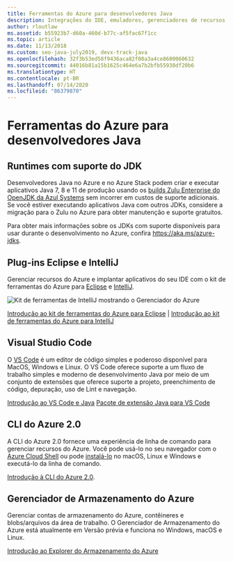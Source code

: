 ```yaml
---
title: Ferramentas do Azure para desenvolvedores Java
description: Integrações do IDE, emuladores, gerenciadores de recursos e interfaces de linha de comando para desenvolvedores de Java trabalhando no Azure.
author: rloutlaw
ms.assetid: b55923b7-d60a-460d-b77c-af5fac67f1cc
ms.topic: article
ms.date: 11/13/2018
ms.custom: seo-java-july2019, devx-track-java
ms.openlocfilehash: 32f3b53ed58f9436aca82f08a3a4ce8600060632
ms.sourcegitcommit: 44016b81a15b1625c464e6a7b2bfb55938df20b6
ms.translationtype: HT
ms.contentlocale: pt-BR
ms.lasthandoff: 07/14/2020
ms.locfileid: "86379870"
---
```

# <a name="azure-tools-for-java-developers"></a>Ferramentas do Azure para desenvolvedores Java

## <a name="supported-jdk-runtimes"></a>Runtimes com suporte do JDK

Desenvolvedores Java no Azure e no Azure Stack podem criar e executar aplicativos Java 7, 8 e 11 de produção usando os [builds Zulu Enterprise do OpenJDK da Azul Systems](https://www.azul.com/downloads/azure-only/zulu/) sem incorrer em custos de suporte adicionais. Se você estiver executando aplicativos Java com outros JDKs, considere a migração para o Zulu no Azure para obter manutenção e suporte gratuitos.

Para obter mais informações sobre os JDKs com suporte disponíveis para usar durante o desenvolvimento no Azure, confira <https://aka.ms/azure-jdks>.

## <a name="eclipse-and-intellij-plugins"></a>Plug-ins Eclipse e IntelliJ

Gerenciar recursos do Azure e implantar aplicativos do seu IDE com o kit de ferramentas do Azure para [Eclipse](/azure/developer/java/toolkit-for-eclipse) e [IntelliJ](/azure/developer/java/toolkit-for-intellij).

![Kit de ferramentas de IntelliJ mostrando o Gerenciador do Azure](media/intelliJ-azure-explorer.png)

[Introdução ao kit de ferramentas do Azure para Eclipse](/azure/app-service-web/app-service-web-eclipse-create-hello-world-web-app) | [Introdução ao kit de ferramentas do Azure para IntelliJ](/azure/app-service-web/app-service-web-intellij-create-hello-world-web-app)

## <a name="visual-studio-code"></a>Visual Studio Code

O [VS Code](https://code.visualstudio.com/) é um editor de código simples e poderoso disponível para MacOS, Windows e Linux. O VS Code oferece suporte a um fluxo de trabalho simples e moderno de desenvolvimento Java por meio de um conjunto de extensões que oferece suporte a projeto, preenchimento de código, depuração, uso de Lint e navegação.

[Introdução ao VS Code e Java](https://code.visualstudio.com/docs/java)
[Pacote de extensão Java para VS Code](https://code.visualstudio.com/docs/java/extensions)

## <a name="azure-cli-20"></a>CLI do Azure 2.0

A CLI do Azure 2.0 fornece uma experiência de linha de comando para gerenciar recursos do Azure. Você pode usá-lo no seu navegador com o [Azure Cloud Shell](/azure/cloud-shell/overview) ou pode [instalá-lo](/cli/azure/install-azure-cli) no macOS, Linux e Windows e executá-lo da linha de comando.

[Introdução à CLI do Azure 2.0](/cli/azure/get-started-with-azure-cli).

## <a name="azure-storage-explorer"></a>Gerenciador de Armazenamento do Azure

Gerenciar contas de armazenamento do Azure, contêineres e blobs/arquivos da área de trabalho. O Gerenciador de Armazenamento do Azure está atualmente em Versão prévia e funciona no Windows, macOS e Linux.

[Introdução ao Explorer do Armazenamento do Azure](/azure/vs-azure-tools-storage-manage-with-storage-explorer)
